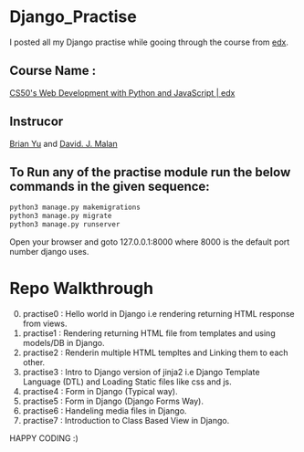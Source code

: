 # Django_Practise
I posted all my Django practise while gooing through the course from [edx](https://edx.org). 

## Course Name :
[CS50's Web Development with Python and JavaScript | edx](https://www.edx.org/course/cs50s-web-programming-with-python-and-javascript)
## Instrucor
[Brian Yu](https://www.edx.org/bio/brian-yu) and [David. J. Malan](https://www.edx.org/bio/david-j-malan)
     
## To Run any of the practise module run the below commands in the given sequence:
```python
python3 manage.py makemigrations
python3 manage.py migrate
python3 manage.py runserver
```
Open your browser and goto 127.0.0.1:8000 where 8000 is the default port number django uses.

# Repo Walkthrough
 0. practise0 : Hello world in Django i.e rendering returning HTML response from views.
 1. practise1 : Rendering returning HTML file from templates and using models/DB in Django.
 2. practise2 : Renderin multiple HTML templtes and Linking them to each other.
 3. practise3 : Intro to Django version of jinja2 i.e Django Template Language (DTL) and Loading Static files like css and js.
 4. practise4 : Form in Django (Typical way).
 5. practise5 : Form in Django (Django Forms Way).
 6. practise6 : Handeling media files in Django.
 7. practise7 : Introduction to Class Based View in Django.


HAPPY CODING :)
